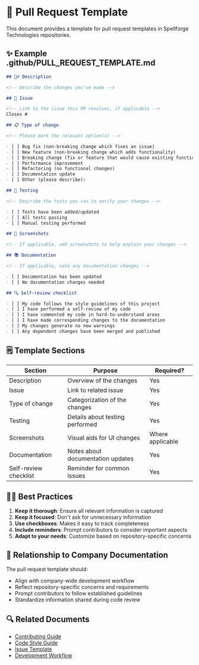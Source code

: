 # 📝 Pull Request Template

This document provides a template for pull request templates in Spellforge Technologies repositories.

## ✨ Example .github/PULL_REQUEST_TEMPLATE.md

```markdown
## 🧙‍♂️ Description

<!-- Describe the changes you've made -->

## 🔗 Issue

<!-- Link to the issue this PR resolves, if applicable -->
Closes #

## 📋 Type of change

<!-- Please mark the relevant option(s) -->

- [ ] Bug fix (non-breaking change which fixes an issue)
- [ ] New feature (non-breaking change which adds functionality)
- [ ] Breaking change (fix or feature that would cause existing functionality to not work as expected)
- [ ] Performance improvement
- [ ] Refactoring (no functional changes)
- [ ] Documentation update
- [ ] Other (please describe):

## 🧪 Testing

<!-- Describe the tests you ran to verify your changes -->

- [ ] Tests have been added/updated
- [ ] All tests passing
- [ ] Manual testing performed

## 📸 Screenshots

<!-- If applicable, add screenshots to help explain your changes -->

## 📚 Documentation

<!-- If applicable, note any documentation changes -->

- [ ] Documentation has been updated
- [ ] No documentation changes needed

## 🔍 Self-review checklist

- [ ] My code follows the style guidelines of this project
- [ ] I have performed a self-review of my code
- [ ] I have commented my code in hard-to-understand areas
- [ ] I have made corresponding changes to the documentation
- [ ] My changes generate no new warnings
- [ ] Any dependent changes have been merged and published
```

## 🗒️ Template Sections

| Section | Purpose | Required? |
|---------|---------|-----------|
| Description | Overview of the changes | Yes |
| Issue | Link to related issue | Yes |
| Type of change | Categorization of the changes | Yes |
| Testing | Details about testing performed | Yes |
| Screenshots | Visual aids for UI changes | Where applicable |
| Documentation | Notes about documentation updates | Yes |
| Self-review checklist | Reminder for common issues | Yes |

## 🧙‍♂️ Best Practices

1. **Keep it thorough**: Ensure all relevant information is captured
2. **Keep it focused**: Don't ask for unnecessary information
3. **Use checkboxes**: Makes it easy to track completeness
4. **Include reminders**: Prompt contributors to consider important aspects
5. **Adapt to your needs**: Customize based on repository-specific concerns

## 🔄 Relationship to Company Documentation

The pull request template should:

- Align with company-wide development workflow
- Reflect repository-specific concerns and requirements
- Prompt contributors to follow established guidelines
- Standardize information shared during code review

## 🔍 Related Documents

- [Contributing Guide](./02-contributing-guide.md)
- [Code Style Guide](./03-code-style-guide.md)
- [Issue Template](./05-issue-template.md)
- [Development Workflow](../02-engineering/02-development/05-development-workflow.md)
